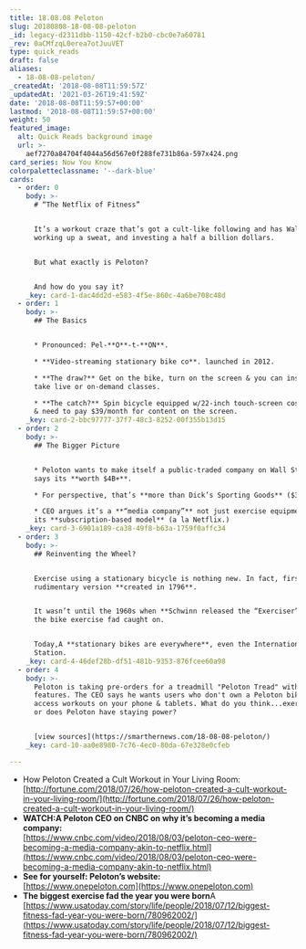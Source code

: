 ```yaml
---
title: 18.08.08 Peloton
slug: 20180808-18-08-08-peloton
_id: legacy-d2311dbb-1150-42cf-b2b0-cbc0e7a60781
_rev: 0aCMfzqL0erea7otJuuVET
type: quick_reads
draft: false
aliases:
  - 18-08-08-peloton/
_createdAt: '2018-08-08T11:59:57Z'
_updatedAt: '2021-03-26T19:41:59Z'
date: '2018-08-08T11:59:57+00:00'
lastmod: '2018-08-08T11:59:57+00:00'
weight: 50
featured_image:
  alt: Quick Reads background image
  url: >-
    aef7270a84704f4044a56d567e0f288fe731b86a-597x424.png
card_series: Now You Know
colorpaletteclassname: '--dark-blue'
cards:
  - order: 0
    body: >-
      # “The Netflix of Fitness”


      It’s a workout craze that’s got a cult-like following and has Wall Street
      working up a sweat, and investing a half a billion dollars.


      But what exactly is Peloton?


      And how do you say it?
    _key: card-1-dac4dd2d-e583-4f5e-860c-4a6be708c48d
  - order: 1
    body: >-
      ## The Basics


      * Pronounced: Pel-**O**-t-**ON**.

      * **Video-streaming stationary bike co**. launched in 2012.

      * **The draw?** Get on the bike, turn on the screen & you can instantly
      take live or on-demand classes.

      * **The catch?** Spin bicycle equipped w/22-inch touch-screen costs $1,995
      & need to pay $39/month for content on the screen.
    _key: card-2-bbc97777-37f7-48c3-8252-00f355b13d15
  - order: 2
    body: >-
      ## The Bigger Picture


      * Peloton wants to make itself a public-traded company on Wall St. which
      says its **worth $4B+**.

      * For perspective, that’s **more than Dick’s Sporting Goods** ($3.5B).

      * CEO argues it’s a **“media company”** not just exercise equipment due to
      its **subscription-based model** (a la Netflix.)
    _key: card-3-6901a189-ca38-49f8-b63a-1759f0affc34
  - order: 3
    body: >-
      ## Reinventing the Wheel?


      Exercise using a stationary bicycle is nothing new. In fact, first
      rudimentary version **created in 1796**.


      It wasn’t until the 1960s when **Schwinn released the “Exerciser”** that
      the bike exercise fad caught on.


      Today,A **stationary bikes are everywhere**, even the International Space
      Station.
    _key: card-4-46def28b-df51-481b-9353-876fcee60a98
  - order: 4
    body: >-
      Peloton is taking pre-orders for a treadmill "Peloton Tread" with the same
      features. The CEO says he wants users who don't own a Peloton bike to
      access workouts on your phone & tablets. What do you think...exercise fad
      or does Peloton have staying power?


      [view sources](https://smarthernews.com/18-08-08-peloton/)
    _key: card-10-aa0e8980-7c76-4ec0-80da-67e328e0cfeb

---
```

* How Peloton Created a Cult Workout in Your Living Room:  
[http://fortune.com/2018/07/26/how-peloton-created-a-cult-workout-in-your-living-room/](http://fortune.com/2018/07/26/how-peloton-created-a-cult-workout-in-your-living-room/)
* **WATCH:A Peloton CEO on CNBC on why it’s becoming a media company:**  
[https://www.cnbc.com/video/2018/08/03/peloton-ceo-were-becoming-a-media-company-akin-to-netflix.html](https://www.cnbc.com/video/2018/08/03/peloton-ceo-were-becoming-a-media-company-akin-to-netflix.html)
* **See for yourself: Peloton’s website:**  
[https://www.onepeloton.com](https://www.onepeloton.com)
* **The biggest exercise fad the year you were born**A [https://www.usatoday.com/story/life/people/2018/07/12/biggest-fitness-fad-year-you-were-born/780962002/](https://www.usatoday.com/story/life/people/2018/07/12/biggest-fitness-fad-year-you-were-born/780962002/)
